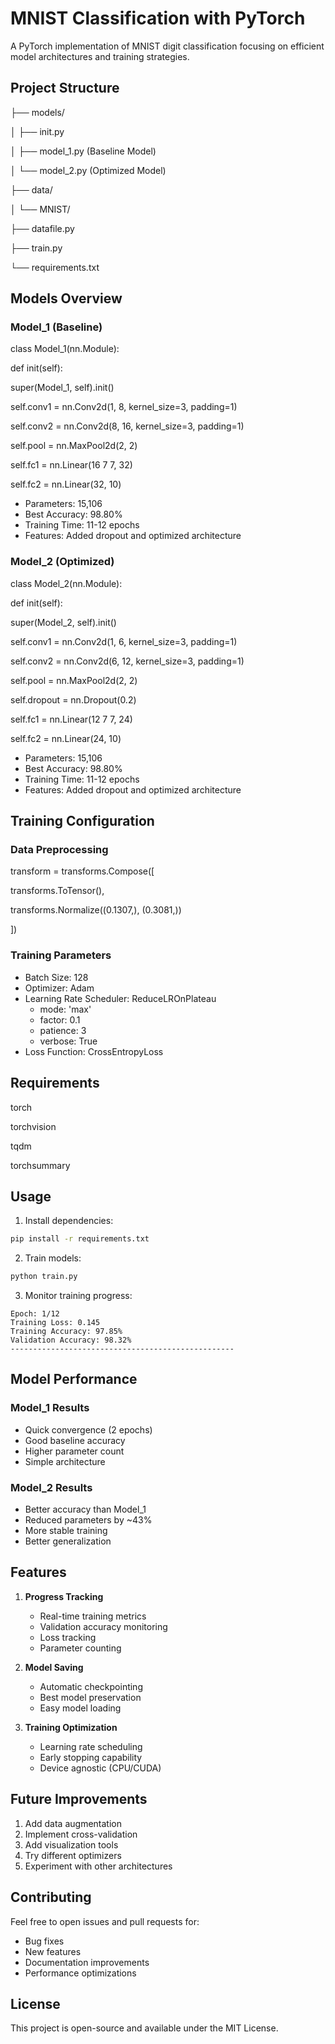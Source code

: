 # MNIST Classification with PyTorch

A PyTorch implementation of MNIST digit classification focusing on efficient model architectures and training strategies.

## Project Structure
├── models/

│ ├── init.py

│ ├── model_1.py (Baseline Model)

│ └── model_2.py (Optimized Model)

├── data/

│ └── MNIST/

├── datafile.py

├── train.py

└── requirements.txt

## Models Overview

### Model_1 (Baseline)

class Model_1(nn.Module):

def init(self):

super(Model_1, self).init()

self.conv1 = nn.Conv2d(1, 8, kernel_size=3, padding=1)

self.conv2 = nn.Conv2d(8, 16, kernel_size=3, padding=1)

self.pool = nn.MaxPool2d(2, 2)

self.fc1 = nn.Linear(16 7 7, 32)

self.fc2 = nn.Linear(32, 10)

- Parameters: 15,106
- Best Accuracy: 98.80%
- Training Time: 11-12 epochs
- Features: Added dropout and optimized architecture

### Model_2 (Optimized)

class Model_2(nn.Module):

def init(self):

super(Model_2, self).init()

self.conv1 = nn.Conv2d(1, 6, kernel_size=3, padding=1)

self.conv2 = nn.Conv2d(6, 12, kernel_size=3, padding=1)

self.pool = nn.MaxPool2d(2, 2)

self.dropout = nn.Dropout(0.2)

self.fc1 = nn.Linear(12 7 7, 24)

self.fc2 = nn.Linear(24, 10)

- Parameters: 15,106
- Best Accuracy: 98.80%
- Training Time: 11-12 epochs
- Features: Added dropout and optimized architecture

## Training Configuration

### Data Preprocessing

transform = transforms.Compose([

transforms.ToTensor(),

transforms.Normalize((0.1307,), (0.3081,))

])

### Training Parameters

- Batch Size: 128
- Optimizer: Adam
- Learning Rate Scheduler: ReduceLROnPlateau
  - mode: 'max'
  - factor: 0.1
  - patience: 3
  - verbose: True
- Loss Function: CrossEntropyLoss

## Requirements

torch

torchvision

tqdm

torchsummary

## Usage

1. Install dependencies:

```bash
pip install -r requirements.txt
```

2. Train models:

```bash
python train.py
```

3. Monitor training progress:

```
Epoch: 1/12
Training Loss: 0.145
Training Accuracy: 97.85%
Validation Accuracy: 98.32%
--------------------------------------------------
```

## Model Performance

### Model_1 Results

- Quick convergence (2 epochs)
- Good baseline accuracy
- Higher parameter count
- Simple architecture

### Model_2 Results

- Better accuracy than Model_1
- Reduced parameters by ~43%
- More stable training
- Better generalization

## Features

1. **Progress Tracking**

   - Real-time training metrics
   - Validation accuracy monitoring
   - Loss tracking
   - Parameter counting
2. **Model Saving**

   - Automatic checkpointing
   - Best model preservation
   - Easy model loading
3. **Training Optimization**

   - Learning rate scheduling
   - Early stopping capability
   - Device agnostic (CPU/CUDA)

## Future Improvements

1. Add data augmentation
2. Implement cross-validation
3. Add visualization tools
4. Try different optimizers
5. Experiment with other architectures

## Contributing

Feel free to open issues and pull requests for:

- Bug fixes
- New features
- Documentation improvements
- Performance optimizations

## License

This project is open-source and available under the MIT License.
